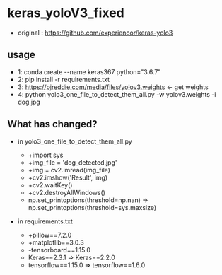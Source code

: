 # keras_yoloV3_fixed

* original : https://github.com/experiencor/keras-yolo3
## usage
* 1: conda create --name keras367 python="3.6.7"
* 2: pip install -r requirements.txt
* 3: https://pjreddie.com/media/files/yolov3.weights <- get weights
* 4: python yolo3_one_file_to_detect_them_all.py -w yolov3.weights -i dog.jpg

## What has changed?
* in yolo3_one_file_to_detect_them_all.py
    + +import sys
    + +img_file = 'dog_detected.jpg'
    + +img = cv2.imread(img_file)
    + +cv2.imshow('Result', img)
    + +cv2.waitKey()
    + +cv2.destroyAllWindows()
    + np.set_printoptions(threshold=np.nan) => np.set_printoptions(threshold=sys.maxsize)

* in requirements.txt
    + +pillow==7.2.0
    + +matplotlib==3.0.3
    + -tensorboard==1.15.0
    + Keras==2.3.1 => Keras==2.2.0
    + tensorflow==1.15.0 => tensorflow==1.6.0
